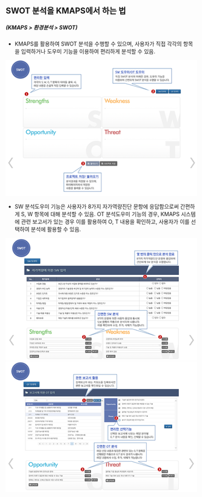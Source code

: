 ## SWOT 분석을 KMAPS에서 하는 법

##### (KMAPS > 환경분석 > SWOT)
- KMAPS를 활용하여 SWOT 분석을 수행할 수 있으며, 사용자가 직접 각각의 항목을 입력하거나 도우미 기능을 이용하여 편리하게 분석할 수 있음.

![](images/Q9_3_2_1.png)

- SW 분석도우미 기능은 사용자가 8가지 자가역량진단 문항에 응답함으로써 간편하게 S, W 항목에 대해 분석할 수 있음. OT 분석도우미 기능의 경우, KMAPS 시스템에 관련 보고서가 있는 경우 이를 활용하여 O, T 내용을 확인하고, 사용자가 이를 선택하여 분석에 활용할 수 있음.

![](images/Q9_3_2_2.png)
![](images/Q9_3_2_3.png)
